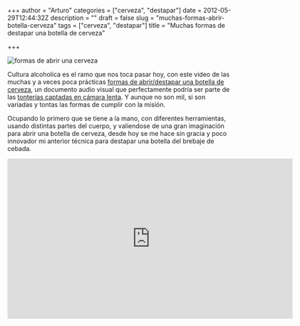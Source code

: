 +++
author = "Arturo"
categories = ["cerveza", "destapar"]
date = 2012-05-29T12:44:32Z
description = ""
draft = false
slug = "muchas-formas-abrir-botella-cerveza"
tags = ["cerveza", "destapar"]
title = "Muchas formas de destapar una botella de cerveza"

+++


![formas de abrir una cerveza](/content/images/2016/06/cerveza-abrir.jpg)

Cultura alcoholica es el ramo que nos toca pasar hoy, con este video de las muchas y a veces poca prácticas <a href="http://presurfer.blogspot.com/2012/05/bottle-cap-blues.html">formas de abrir/destapar una botella de cerveza</a>, un documento audio visual que perfectamente podría ser parte de las <a title="Tonterías captadas en super cámara lenta" href="http://geeksan.com/curiosidades/tonterias-captadas-super-camara-lenta.html">tonterías captadas en cámara lenta</a>. Y aunque no son mil, si son variadas y tontas las formas de cumplir con la misión.

Ocupando lo primero que se tiene a la mano, con diferentes herramientas, usando distintas partes del cuerpo, y valiendose de una gran imaginación para abrir una botella de cerveza, desde hoy se me hace sin gracia y poco innovador mi anterior técnica para destapar una botella del brebaje de cebada.

<iframe src="http://player.vimeo.com/video/42674279?title=0&amp;byline=0&amp;portrait=0&amp;color=ffffff" frameborder="0" width="640" height="360"></iframe>